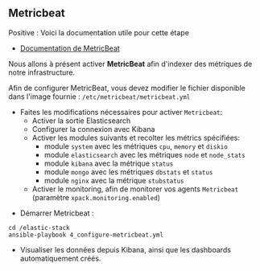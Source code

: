 ## Metricbeat

Positive
: Voici la documentation utile pour cette étape

- [Documentation de MetricBeat](https://www.elastic.co/guide/en/beats/metricbeat/current/index.html)

Nous allons à présent activer **MetricBeat** afin d'indexer des métriques de notre infrastructure.

Afin de configurer MetricBeat, vous devez modifier le fichier disponible dans l'image fournie : `/etc/metricbeat/metricbeat.yml`

- Faites les modifications nécessaires pour activer `Metricbeat`:
  - Activer la sortie Elasticsearch
  - Configurer la connexion avec Kibana
  - Activer les modules suivants et recolter les métrics spécifiées:
    - module `system` avec les métriques `cpu`, `memory` et `diskio`
    - module `elasticsearch` avec les métriques `node` et `node_stats`
    - module `kibana` avec la métrique `status`
    - module `mongo` avec les métriques `dbstats` et `status`
    - module `nginx` avec la métrique `stubstatus`
  - Activer le monitoring, afin de monitorer vos agents `Metricbeat` (paramètre `xpack.monitoring.enabled`)

* Démarrer Metricbeat :

```
cd /elastic-stack
ansible-playbook 4_configure-metricbeat.yml
```

- Visualiser les données depuis Kibana, ainsi que les dashboards automatiquement créés.
